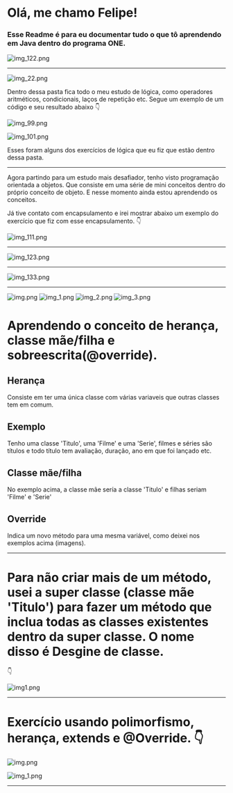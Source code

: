 # Olá, me chamo Felipe!
### Esse Readme é para eu documentar tudo o que tô aprendendo em Java dentro do programa ONE.

![img_122.png](ConexaoDigital/src/DigitalConexao/images/img_122.png)

---
![img_22.png](ConexaoDigital/src/DigitalConexao/images/img_22.png)

Dentro dessa pasta fica todo o meu estudo de lógica, como operadores aritméticos, condicionais, laços de repetição etc.
Segue um exemplo de um código e seu resultado abaixo 👇

![img_99.png](ConexaoDigital/src/DigitalConexao/images/img_99.png)

![img_101.png](ConexaoDigital/src/DigitalConexao/images/img_101.png)

Esses foram alguns dos exercícios de lógica que eu fiz que estão dentro dessa pasta.

---
Agora partindo para um estudo mais desafiador, tenho visto programação orientada a objetos. Que consiste em uma série de mini conceitos dentro do próprio conceito de objeto. E nesse momento ainda estou aprendendo os conceitos.

Já tive contato com encapsulamento e irei mostrar abaixo um exemplo do exercício que fiz com esse encapsulamento. 👇

![img_111.png](ConexaoDigital/src/DigitalConexao/images/img_111.png)

---
![img_123.png](ConexaoDigital/src/DigitalConexao/images/img_123.png)

---
![img_133.png](ConexaoDigital/src/DigitalConexao/images/img_133.png)

---
![img.png](ConexaoDigital/src/DigitalConexao/images/img.png)
![img_1.png](ConexaoDigital/src/DigitalConexao/images/img_1.png)
![img_2.png](ConexaoDigital/src/DigitalConexao/images/img_2.png)
![img_3.png](ConexaoDigital/src/DigitalConexao/images/img_3.png)

# Aprendendo o conceito de herança, classe mãe/filha e sobreescrita(@override).

## Herança
Consiste em ter uma única classe com várias variaveis que outras classes tem em comum.

## Exemplo 
Tenho uma classe 'Titulo', uma 'Filme' e uma 'Serie', filmes e séries são títulos
e todo título tem avaliação, duração, ano em que foi lançado etc.

## Classe mãe/filha
No exemplo acima, a classe mãe sería a classe 'Titulo' e filhas seriam 'Filme' e 'Serie'

## Override
Indica um novo método para uma mesma variável, como deixei nos exemplos acima (imagens).

---

# Para não criar mais de um método, usei a super classe (classe mãe 'Titulo') para fazer um método que inclua todas as classes existentes dentro da super classe. O nome disso é Desgine de classe.

👇

![img1.png](ConexaoDigital/src/DigitalConexao/images/img1.png)

---
# Exercício usando polimorfismo, herança, extends e @Override. 👇
![img.png](ConexaoDigital/src/DigitalConexao/images/desafio1.png) 

![img_1.png](ConexaoDigital/src/DigitalConexao/images/polimorfismo.png)

---

